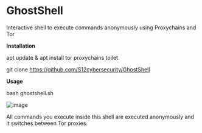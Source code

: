 # GhostShell 
Interactive shell to execute commands anonymously using Proxychains and Tor

**Installation**

apt update & apt install tor proxychains toilet

git clone https://github.com/S12cybersecurity/GhostShell

**Usage**

bash ghostshell.sh

![image](https://user-images.githubusercontent.com/79543461/197047303-1ebb2063-53ac-4d0b-9087-3ea42f3377f8.png)

All commands you execute inside this shell are executed anonymously and it switches between Tor proxies.
